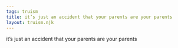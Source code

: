 ```yaml
---
tags: truism
title: it’s just an accident that your parents are your parents
layout: truism.njk
---
```


it’s just an accident that your parents are your parents